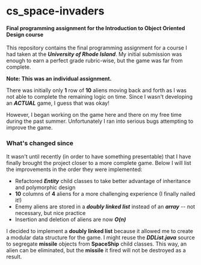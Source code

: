 # cs_space-invaders
#### Final programming assignment for the Introduction to Object Oriented Design course

This repository contains the final programming assignment for a course I had taken at the ***University of Rhode Island***.
My initial submission was enough to earn a perfect grade rubric-wise, but the game was far from complete.

**Note: This was an individual assignment.**

There was initially only **1** row of **10** aliens moving back and forth as I was not able to complete the remaining logic on time.
Since I wasn't developing an ***ACTUAL*** game, I guess that was okay!

However, I began working on the game here and there on my free time during the past summer.
Unfortunately I ran into serious bugs attempting to improve the game.

### What's changed since

It wasn't until recently (in order to have something presentable) that I have finally brought the project closer to a more complete game.
Below I will list the improvements in the order they were implemented:

* Refactored ***Entity*** child classes to take better advantage of inheritance and polymorphic design
* **10** columns of **4** aliens for a more challenging experience (I finally nailed it!)
* Enemy aliens are stored in a ***doubly linked list*** instead of an ***array*** -- not necessary, but nice practice
* Insertion and deletion of aliens are now ***O(n)***

I decided to implement a **doubly linked list** because it allowed me to create a modular data structure for the game.
I might reuse the ***DDList.java*** source to segregate **missile** objects from **SpaceShip** child classes.
This way, an alien can be eliminated, but the **missile** it fired will not be destroyed as a result.

